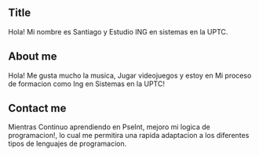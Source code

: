 ## Title
Hola! Mi nombre es Santiago y Estudio ING en sistemas en la UPTC.
## About me
Hola! Me gusta mucho la musica, Jugar videojuegos y estoy en Mi proceso de formacion como Ing en Sistemas en la UPTC! 
## Contact me
Mientras Continuo aprendiendo en PseInt, mejoro mi logica de programacion!, lo cual me permitira una rapida adaptacion a los diferentes tipos de lenguajes de programacion.

